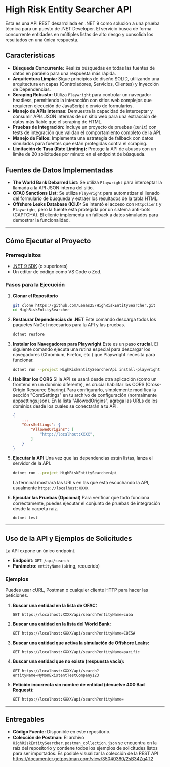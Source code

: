 # High Risk Entity Searcher API

Esta es una API REST desarrollada en .NET 9 como solución a una prueba técnica para un puesto de .NET Developer. El servicio busca de forma concurrente entidades en múltiples listas de alto riesgo y consolida los resultados en una única respuesta.

## Características

-   **Búsqueda Concurrente:** Realiza búsquedas en todas las fuentes de datos en paralelo para una respuesta más rápida.
-   **Arquitectura Limpia:** Sigue principios de diseño SOLID, utilizando una arquitectura en capas (Controladores, Servicios, Clientes) y Inyección de Dependencias.
-   **Scraping Robusto:** Utiliza `Playwright` para controlar un navegador headless, permitiendo la interacción con sitios web complejos que requieren ejecución de JavaScript o envío de formularios.
-   **Manejo de APIs Internas:** Demuestra la capacidad de interceptar y consumir APIs JSON internas de un sitio web para una extracción de datos más fiable que el scraping de HTML.
-   **Pruebas de Integración:** Incluye un proyecto de pruebas (`xUnit`) con tests de integración que validan el comportamiento completo de la API.
-   **Manejo de Fallos:** Implementa una estrategia de fallback con datos simulados para fuentes que están protegidas contra el scraping.
-   **Limitación de Tasa (Rate Limiting):** Protege la API de abusos con un límite de 20 solicitudes por minuto en el endpoint de búsqueda.

## Fuentes de Datos Implementadas

-   **The World Bank Debarred List:** Se utiliza `Playwright` para interceptar la llamada a la API JSON interna del sitio.
-   **OFAC Sanctions List:** Se utiliza `Playwright` para automatizar el llenado del formulario de búsqueda y extraer los resultados de la tabla HTML.
-   **Offshore Leaks Database (ICIJ):** Se intentó el acceso con `HttpClient` y `Playwright`, pero la fuente está protegida por un sistema anti-bots (CAPTCHA). El cliente implementa un fallback a datos simulados para demostrar la funcionalidad.

---

## Cómo Ejecutar el Proyecto

### Prerrequisitos

-   [.NET 9 SDK](https://dotnet.microsoft.com/download/dotnet/9.0) (o superiores)
-   Un editor de código como VS Code o Zed.

### Pasos para la Ejecución

1.  **Clonar el Repositorio**
    ```bash
    git clone https://github.com/Lenas25/HighRiskEntitySearcher.git  
    cd HighRiskEntitySearcher
    ```

2.  **Restaurar Dependencias de .NET**
    Este comando descarga todos los paquetes NuGet necesarios para la API y las pruebas.
    ```bash
    dotnet restore
    ```

3.  **Instalar los Navegadores para Playwright**
    Este es un paso **crucial**. El siguiente comando ejecuta una rutina especial para descargar los navegadores (Chromium, Firefox, etc.) que Playwright necesita para funcionar.
    ```bash
    dotnet run --project HighRiskEntitySearcherApi install-playwright
    ```

4.  **Habilitar los CORS**
    Si la API se usará desde otra aplicación (como un frontend en un dominio diferente), es crucial habilitar los CORS (Cross-Origin Resource Sharing).Para configurarlo, simplemente modifica la sección "CorsSettings" en tu archivo de configuración (normalmente appsettings.json). En la lista "AllowedOrigins", agrega las URLs de los dominios desde los cuales se conectarán a tu API.
    ```json
    {
        ...
        "CorsSettings": {
            "AllowedOrigins": [
                "http://localhost:XXXX",
            ]
        }
    }
    ```

5.  **Ejecutar la API**
    Una vez que las dependencias están listas, lanza el servidor de la API.
    ```bash
    dotnet run --project HighRiskEntitySearcherApi
    ```
    La terminal mostrará las URLs en las que está escuchando la API, usualmente `https://localhost:XXXX`.

6.  **Ejecutar las Pruebas (Opcional)**
    Para verificar que todo funciona correctamente, puedes ejecutar el conjunto de pruebas de integración desde la carpeta raíz.
    ```bash
    dotnet test
    ```

---

## Uso de la API y Ejemplos de Solicitudes

La API expone un único endpoint.

-   **Endpoint:** `GET /api/search`
-   **Parámetro:** `entityName` (string, requerido)

### Ejemplos

Puedes usar cURL, Postman o cualquier cliente HTTP para hacer las peticiones.

1.  **Buscar una entidad en la lista de OFAC:**
    ```
    GET https://localhost:XXXX/api/search?entityName=cuba
    ```

2.  **Buscar una entidad en la lista del World Bank:**
    ```
    GET https://localhost:XXXX/api/search?entityName=COESA
    ```

3.  **Buscar una entidad que activa la simulación de Offshore Leaks:**
    ```
    GET https://localhost:XXXX/api/search?entityName=pacific
    ```

4.  **Buscar una entidad que no existe (respuesta vacía):**
    ```
    GET https://localhost:XXXX/api/search?entityName=MyNonExistentTestCompany123
    ```

5.  **Petición incorrecta sin nombre de entidad (devuelve 400 Bad Request):**
    ```
    GET https://localhost:XXXX/api/search?entityName=
    ```

---
## Entregables

-   **Código Fuente:** Disponible en este repositorio.
-   **Colección de Postman:** El archivo `HighRiskEntitySearcher.postman_collection.json` se encuentra en la raíz del repositorio y contiene todos los ejemplos de solicitudes listos para ser importados. Es posible visualizar la colección de la REST API https://documenter.getpostman.com/view/35040380/2sB34Zq4T2

